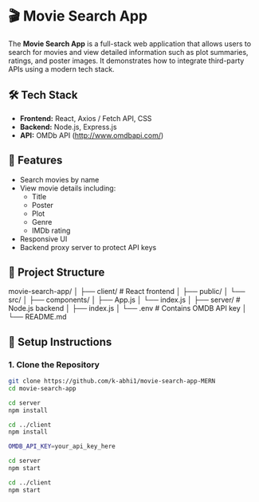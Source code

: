 # 🎬 Movie Search App

The **Movie Search App** is a full-stack web application that allows users to search for movies and view detailed information such as plot summaries, ratings, and poster images. It demonstrates how to integrate third-party APIs using a modern tech stack.

## 🛠️ Tech Stack

- **Frontend:** React, Axios / Fetch API, CSS
- **Backend:** Node.js, Express.js
- **API:** OMDb API (http://www.omdbapi.com/)

## 🚀 Features

- Search movies by name
- View movie details including:
  - Title
  - Poster
  - Plot
  - Genre
  - IMDb rating
- Responsive UI
- Backend proxy server to protect API keys

## 📁 Project Structure

movie-search-app/
│
├── client/ # React frontend
│ ├── public/
│ └── src/
│ ├── components/
│ ├── App.js
│ └── index.js
│
├── server/ # Node.js backend
│ ├── index.js
│ └── .env # Contains OMDB API key
│
└── README.md


## 🔧 Setup Instructions

### 1. Clone the Repository

```bash
git clone https://github.com/k-abhi1/movie-search-app-MERN
cd movie-search-app

cd server
npm install

cd ../client
npm install

OMDB_API_KEY=your_api_key_here

cd server
npm start

cd ../client
npm start

